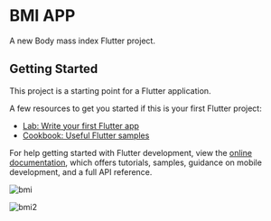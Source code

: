 # BMI APP

A new Body mass index Flutter project.

## Getting Started

This project is a starting point for a Flutter application.

A few resources to get you started if this is your first Flutter project:

- [Lab: Write your first Flutter app](https://docs.flutter.dev/get-started/codelab)
- [Cookbook: Useful Flutter samples](https://docs.flutter.dev/cookbook)

For help getting started with Flutter development, view the
[online documentation](https://docs.flutter.dev/), which offers tutorials,
samples, guidance on mobile development, and a full API reference.

![bmi](https://user-images.githubusercontent.com/87063387/223451717-d467fbc7-aee3-4774-a165-3781d4d1bce7.JPG)

![bmi2](https://user-images.githubusercontent.com/87063387/223451763-57841569-8158-4bbd-9c9e-0948cfe32a54.JPG)
